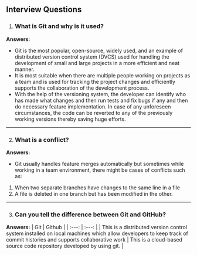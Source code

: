 ## Interview Questions
1. ###  What is Git and why is it used?
**Answers:** 
+ Git is the most popular, open-source, widely used, and an example of distributed version control system (DVCS) used for handling the development of small and large projects in a more efficient and neat manner.
+ It is most suitable when there are multiple people working on projects as a team and is used for tracking the project changes and efficiently supports the collaboration of the development process.
+ With the help of the versioning system, the developer can identify who has made what changes and then run tests and fix bugs if any and then do necessary feature implementation. In case of any unforeseen circumstances, the code can be reverted to any of the previously working versions thereby saving huge efforts.
___
2. ###  What is a conflict?
**Answers:** 
+ Git usually handles feature merges automatically but sometimes while working in a team environment, there might be cases of conflicts such as:

1. When two separate branches have changes to the same line in a file
1. A file is deleted in one branch but has been modified in the other.
___
3. ### Can you tell the difference between Git and GitHub?
**Answers:** 
| Git | Github |
| :---: | :---: |
| This is a distributed version control system installed on local machines which allow developers to keep track of commit histories and supports collaborative work | This is a cloud-based source code repository developed by using git. |
